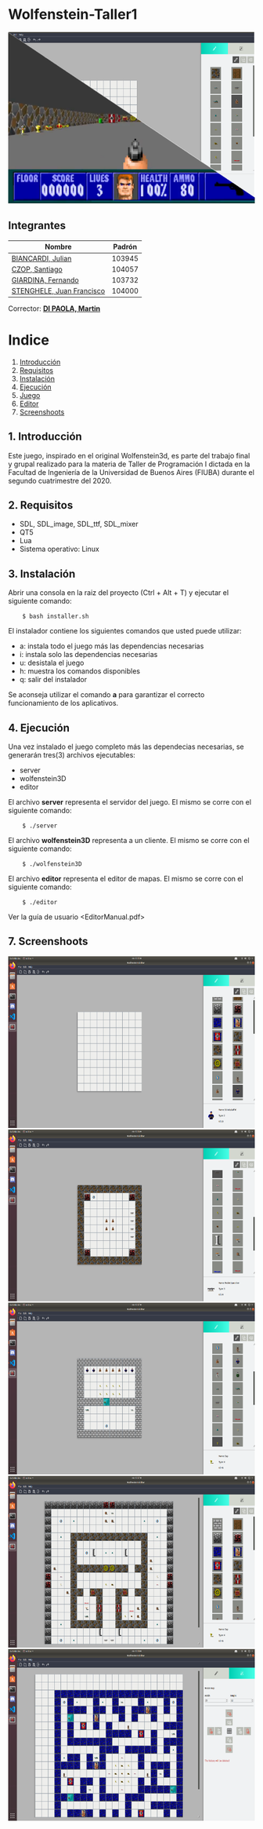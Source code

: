 # Wolfenstein-Taller1

<img src="readme/Banner.png" alt="drawing" width="800" height="350"/>

## Integrantes

| Nombre                                                        | Padrón |
| ------------------------------------------------------------- | ------ |
| [BIANCARDI, Julian](https://github.com/JulianBiancardi)       | 103945 |
| [CZOP, Santiago](https://github.com/Santiago-Czop)            | 104057 |
| [GIARDINA, Fernando](https://github.com/FerGiardina)          | 103732 |
| [STENGHELE, Juan Francisco](https://github.com/JuanStenghele) | 104000 |
     
Corrector: **[DI PAOLA, Martin](https://github.com/eldipa)**

# Indice   
1. [Introducción](#id1)
2. [Requisitos](#id2)
3. [Instalación](#id3)
4. [Ejecución](#id4)
5. [Juego](#id5)
6. [Editor](#id6)
7. [Screenshoots](#id7)

## 1. Introducción<a name="id1"></a>

Este juego, inspirado en el original Wolfenstein3d, es parte del trabajo final y grupal realizado para la materia de Taller de Programación I dictada en la Facultad de Ingeniería de la Universidad de Buenos Aires (FIUBA) durante el segundo cuatrimestre del 2020.


## 2. Requisitos<a name="id2"></a>

* SDL, SDL_image, SDL_ttf, SDL_mixer
* QT5
* Lua
* Sistema operativo: Linux

## 3. Instalación<a name="id3"></a>

Abrir una consola en la raiz del proyecto (Ctrl + Alt + T) y ejecutar el siguiente comando:

        $ bash installer.sh
        
El instalador contiene los siguientes comandos que usted puede utilizar:

 - a: instala todo el juego más las dependencias necesarias
 - i: instala solo las dependencias necesarias
 - u: desistala el juego
 - h: muestra los comandos disponibles
 - q: salir del instalador

Se aconseja utilizar el comando **a** para garantizar el correcto funcionamiento de los aplicativos.

## 4. Ejecución<a name="id4"></a>

Una vez instalado el juego completo más las dependecias necesarias, se generarán tres(3) archivos ejecutables:

 * server
 * wolfenstein3D
 * editor

El archivo **server** representa el servidor del juego. El mismo se corre con el siguiente comando:

        $ ./server

El archivo **wolfenstein3D** representa a un cliente. El mismo se corre con el siguiente comando:

        $ ./wolfenstein3D

El archivo **editor** representa el editor de mapas. El mismo se corre con el siguiente comando:

        $ ./editor

Ver la guía de usuario <EditorManual.pdf>


## 7. Screenshoots<a name="id7"></a>

<img src="readme/editor1.png" alt="drawing" width="800" height="350"/>
<img src="readme/editor2.png" alt="drawing" width="800" height="350"/>
<img src="readme/editor3.png" alt="drawing" width="800" height="350"/>
<img src="readme/editor4.png" alt="drawing" width="800" height="350"/>
<img src="readme/editor5.png" alt="drawing" width="800" height="350"/>


